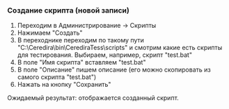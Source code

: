 ### Создание скрипта (новой записи)

1. Переходим в Администрирование -> Скрипты
2. Нажимаем "Создать"
3. В переходнике переходим по такому пути "C:\Ceredira\bin\CerediraTess\scripts"
и смотрим какие есть скрипты для тестирования.
Выбираем, например, скрипт "test.bat"
4. В поле "Имя скрипта" вставляем "test.bat"
5. В поле "Описание" пишем описание
(его можно скопировать из самого скрипта "test.bat")
6. Нажать на кнопку "Сохранить"

Ожидаемый результат: отображается созданный скрипт.
